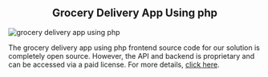 <h2 style="text-align:center">Grocery Delivery App Using php </h2>

![grocery delivery app using php](https://admin.ninjascode.com/) 

The grocery delivery app using php frontend source code for our solution is completely open source. However, the API and backend is proprietary and can be accessed via a paid license. For more details, <a href="https://enatega.com/?utm_source=github&utm_medium=repo&utm_campaign=gary-grocery-delivery-app-using-php" target="_blank">click here</a>.
